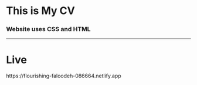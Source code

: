 <h1>This is My CV</h1>
<h3>Website uses CSS and HTML</h3>
<hr>
<h1>Live</h1>
<p> https://flourishing-faloodeh-086664.netlify.app </p>
